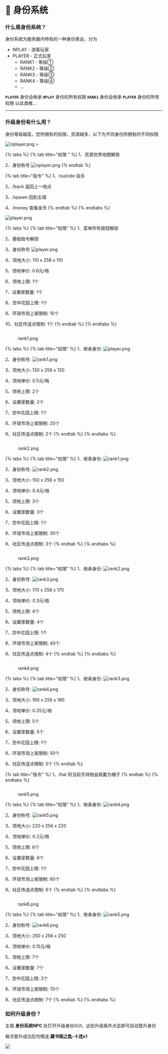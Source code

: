 # 🔰 身份系统

### 什么是身份系统？

身份系统为服务器内特有的一种身份表达，分为

* NPLAY - 游客玩家
* PLAYER - 正式玩家
  * RANK1 - 等级①
  * RANK2 - 等级②
  * RANK3 - 等级③
  * RANK4 - 等级④
  * ...

**`PLAYER`** 身份会继承 **`NPLAY`** 身份的所有权限 **`RANK1`** 身份会继承 **`PLAYER`** 身份的所有权限 以此类推...

***

### 升级身份有什么用？

身份等级越高，您所拥有的权限，资源越多，以下为不同身份所拥有的不同权限



![nplayer.png](https://sjwx.easydoc.xyz/95040344/files/lfnpa8st.png) >

{% tabs %}
{% tab title="权限 " %}
1、资源世界地图解锁

2、身份称号 ![nplayer.png](https://sjwx.easydoc.xyz/95040344/files/lfnpa8st.png)
{% endtab %}

{% tab title="指令" %}
1、/suicide 自杀

2、/back 返回上一地点

3、/spawn 回到主城

4、/money 查看金币
{% endtab %}
{% endtabs %}



![player.png](https://sjwx.easydoc.xyz/95040344/files/lfnp9z7d.png)

{% tabs %}
{% tab title="权限" %}
1、菜单所有按钮解锁

2、基础指令解锁

3、身份称号 ![player.png](https://sjwx.easydoc.xyz/95040344/files/lfnp9z7d.png)

4、领地大小: 110 x 256 x 110

5、领地单价: 0.6元/格

6、领地上限: 1个

7、设置家数量: 1个

8、空中花园上限: 1个

9、环球市场上架限制: 10个

10、社区传送点限制: 1个
{% endtab %}
{% endtabs %}



<figure><img src="https://sjwx.easydoc.xyz/95040344/files/lfnp9psf.png" alt=""><figcaption><p>rank1.png</p></figcaption></figure>

{% tabs %}
{% tab title="权限" %}
1、继承身份: ![player.png](https://sjwx.easydoc.xyz/95040344/files/lfnp9z7d.png)

2、身份称号: ![rank1.png](https://sjwx.easydoc.xyz/95040344/files/lfnp9psf.png)

3、领地大小: 130 x 256 x 130

4、领地单价: 0.5元/格

5、领地上限: 2个

6、设置家数量: 2个

7、空中花园上限: 1个

8、环球市场上架限制: 20个

9、社区传送点限制: 2个
{% endtab %}
{% endtabs %}



<figure><img src="https://sjwx.easydoc.xyz/95040344/files/lfnp9fzu.png" alt=""><figcaption><p>rank2.png</p></figcaption></figure>

{% tabs %}
{% tab title="权限" %}
1、继承身份: ![rank1.png](https://sjwx.easydoc.xyz/95040344/files/lfnp9psf.png)

2、身份称号: ![rank2.png](https://sjwx.easydoc.xyz/95040344/files/lfnp9fzu.png)

3、领地大小: 150 x 256 x 150

4、领地单价: 0.4元/格

5、领地上限: 3个

6、设置家数量: 3个

7、空中花园上限: 1个

8、环球市场上架限制: 30个

9、社区传送点限制: 3个
{% endtab %}
{% endtabs %}



<figure><img src="https://sjwx.easydoc.xyz/95040344/files/lfnp96h2.png" alt=""><figcaption><p>rank3.png</p></figcaption></figure>

{% tabs %}
{% tab title="权限" %}
1、继承身份: ![rank2.png](https://sjwx.easydoc.xyz/95040344/files/lfnp9fzu.png)

2、身份称号: ![rank3.png](https://sjwx.easydoc.xyz/95040344/files/lfnp96h2.png)

3、领地大小: 170 x 256 x 170

4、领地单价: 0.3元/格

5、领地上限: 4个

6、设置家数量: 4个

7、空中花园上限: 1个

8、环球市场上架限制: 40个

9、社区传送点限制: 4个
{% endtab %}
{% endtabs %}



<figure><img src="https://sjwx.easydoc.xyz/95040344/files/lfnp8wjh.png" alt=""><figcaption><p>rank4.png</p></figcaption></figure>

{% tabs %}
{% tab title="权限" %}
1、继承身份: ![rank3.png](https://sjwx.easydoc.xyz/95040344/files/lfnp96h2.png)

2、身份称号: ![rank4.png](https://sjwx.easydoc.xyz/95040344/files/lfnp8wjh.png)

3、领地大小: 190 x 256 x 190

4、领地单价: 0.25元/格

5、领地上限: 5个

6、设置家数量: 5个

7、空中花园上限: 1个

8、环球市场上架限制: 50个

9、社区传送点限制: 5个
{% endtab %}

{% tab title="指令" %}
1、/hat 将当前手持物品佩戴为帽子
{% endtab %}
{% endtabs %}



<figure><img src="https://sjwx.easydoc.xyz/95040344/files/lfnp7tvv.png" alt=""><figcaption><p>rank5.png</p></figcaption></figure>

{% tabs %}
{% tab title="权限" %}
1、继承身份: ![rank4.png](https://sjwx.easydoc.xyz/95040344/files/lfnp8wjh.png)

2、身份称号: ![rank5.png](https://sjwx.easydoc.xyz/95040344/files/lfnp7tvv.png)

3、领地大小: 220 x 256 x 220

4、领地单价: 0.2元/格

5、领地上限: 6个

6、设置家数量: 6个

7、空中花园上限: 1个

8、环球市场上架限制: 60个

9、社区传送点限制: 6个
{% endtab %}
{% endtabs %}



<figure><img src="https://sjwx.easydoc.xyz/95040344/files/lfnozsil.png" alt=""><figcaption><p>rank6.png</p></figcaption></figure>

{% tabs %}
{% tab title="权限" %}
1、继承身份: ![rank5.png](https://sjwx.easydoc.xyz/95040344/files/lfnp7tvv.png)

2、身份称号: ![rank6.png](https://sjwx.easydoc.xyz/95040344/files/lfnozsil.png)

3、领地大小: 250 x 256 x 250

4、领地单价: 0.15元/格

5、领地上限: 7个

6、设置家数量: 7个

7、空中花园上限: 2个

8、环球市场上架限制: 70个

9、社区传送点限制: 7个
{% endtab %}
{% endtabs %}



### 如何升级身份？

主城 **身份系统NPC** 处打开升级身份GUI，达到升级条件点击即可自动晋升身份

每次晋升成功后均赠送 **藏书阁之匙-十连x1**

![](https://sjwx.easydoc.xyz/95040344/files/lb6otw6n.png)
